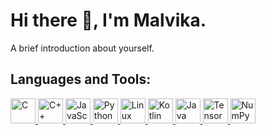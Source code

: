 # Hi there 👋, I'm Malvika.
A brief introduction about yourself.

## Languages and Tools:
<p align="left"> 
  <a href="https://www.cprogramming.com/" target="_blank"> <img src="https://img.icons8.com/color/48/000000/c-programming.png" alt="C" width="40" height="40"/> </a>
  <a href="https://www.w3schools.com/cpp/" target="_blank"> <img src="https://img.icons8.com/color/48/000000/c-plus-plus-logo.png" alt="C++" width="40" height="40"/> </a>
  <a href="https://developer.mozilla.org/en-US/docs/Web/JavaScript" target="_blank"> <img src="https://img.icons8.com/color/48/000000/javascript.png" alt="JavaScript" width="40" height="40"/> </a>
  <a href="https://www.python.org" target="_blank"> <img src="https://img.icons8.com/color/48/000000/python.png" alt="Python" width="40" height="40"/> </a>
  <a href="https://www.linux.org/" target="_blank"> <img src="https://img.icons8.com/color/48/000000/linux.png" alt="Linux" width="40" height="40"/> </a>
  <!-- Add more tools and languages as needed -->
  <a href="https://kotlinlang.org/" target="_blank"> <img src="https://img.icons8.com/color/48/000000/kotlin.png" alt="Kotlin" width="40" height="40"/> </a>
  <a href="https://www.java.com/en/" target="_blank"> <img src="https://img.icons8.com/color/48/000000/java-coffee-cup-logo.png" alt="Java" width="40" height="40"/> </a>
  <a href="https://www.tensorflow.org/" target="_blank"> <img src="https://img.icons8.com/color/48/000000/tensorflow.png" alt="TensorFlow" width="40" height="40"/> </a>
  <a href="https://numpy.org/" target="_blank"> <img src="[https://img.icons8.com/fluency/48/000000/numpy.png](https://www.google.com/url?sa=i&url=https%3A%2F%2Fwww.pngwing.com%2Fen%2Fsearch%3Fq%3Dnumpy&psig=AOvVaw1YzfkaxG9S4jCHGlxMcw0x&ust=1726233385031000&source=images&cd=vfe&opi=89978449&ved=0CBEQjRxqFwoTCLDs39C-vYgDFQAAAAAdAAAAABAE)" alt="NumPy" width="40" height="40"/> </a>
</p>



<!---
malvi27/malvi27 is a ✨ special ✨ repository because its `README.md` (this file) appears on your GitHub profile.
You can click the Preview link to take a look at your changes.
--->
